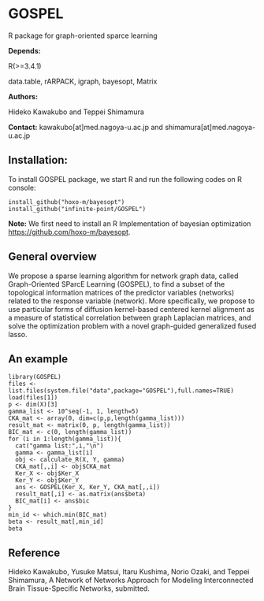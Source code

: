 # GOSPEL
R package for graph-oriented sparce learning

<strong>Depends:</strong>

R(>=3.4.1)

data.table, rARPACK, igraph, bayesopt, Matrix

<strong>Authors:</strong>

Hideko Kawakubo and Teppei Shimamura

<strong>Contact:</strong>
kawakubo[at]med.nagoya-u.ac.jp and shimamura[at]med.nagoya-u.ac.jp

## Installation:

To install GOSPEL package, we start R and run the following codes on R console:

```library(devtools)
install_github("hoxo-m/bayesopt")
install_github("infinite-point/GOSPEL")
```

<strong>Note:</strong>
We first need to install an R Implementation of bayesian optimization https://github.com/hoxo-m/bayesopt.

## General overview

We propose a sparse learning algorithm for network graph data, called Graph-Oriented SParcE Learning (GOSPEL), to find a subset of the topological information matrices of the predictor variables (networks) related to the response variable (network). More specifically, we propose to use particular forms of diffusion kernel-based centered kernel alignment as a measure of statistical correlation between graph Laplacian matrices, and solve the optimization problem with a novel graph-guided generalized fused lasso.

## An example

```
library(GOSPEL)
files <- list.files(system.file("data",package="GOSPEL"),full.names=TRUE)
load(files[1])
p <- dim(X)[3]
gamma_list <- 10^seq(-1, 1, length=5)
CKA_mat <- array(0, dim=c(p,p,length(gamma_list)))
result_mat <- matrix(0, p, length(gamma_list))
BIC_mat <- c(0, length(gamma_list))
for (i in 1:length(gamma_list)){
  cat("gamma list:",i,"\n")
  gamma <- gamma_list[i]
  obj <- calculate_R(X, Y, gamma)
  CKA_mat[,,i] <- obj$CKA_mat
  Ker_X <- obj$Ker_X
  Ker_Y <- obj$Ker_Y
  ans <- GOSPEL(Ker_X, Ker_Y, CKA_mat[,,i])
  result_mat[,i] <- as.matrix(ans$beta)
  BIC_mat[i] <- ans$bic
}
min_id <- which.min(BIC_mat)
beta <- result_mat[,min_id]
beta
```

## Reference
Hideko Kawakubo, Yusuke Matsui, Itaru Kushima, Norio Ozaki, and Teppei Shimamura, A Network of Networks Approach for Modeling Interconnected Brain Tissue-Specific Networks, submitted.
